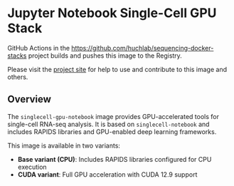# Jupyter Notebook Single-Cell GPU Stack

GitHub Actions in the <https://github.com/huchlab/sequencing-docker-stacks> project builds and pushes this image to the Registry.

Please visit the [project site](https://github.com/huchlab/sequencing-docker-stacks) for help to use and contribute to this image and others.

## Overview

The `singlecell-gpu-notebook` image provides GPU-accelerated tools for single-cell RNA-seq analysis. It is based on `singlecell-notebook` and includes RAPIDS libraries and GPU-enabled deep learning frameworks.

This image is available in two variants:

- **Base variant (CPU)**: Includes RAPIDS libraries configured for CPU execution
- **CUDA variant**: Full GPU acceleration with CUDA 12.9 support
